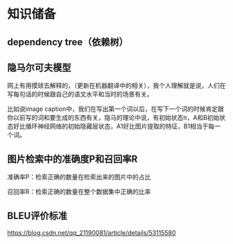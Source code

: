 # 知识储备
## dependency tree（依赖树）



## 隐马尔可夫模型
网上有用摸球去解释的，（更新在机器翻译中的相关），我个人理解就是说，人们在写每句话的时候跟自己的语文水平和当时的场景有关。

比如说image caption中，我们在写出第一个词以后，在写下一个词的时候肯定跟你以前写的词和要生成的东西有关，隐马的理论中说，有初始状态π，A和B初始状态好比循环神经网络的初始隐藏层状态，A1好比图片提取的特征，B1相当于每一个词。

## 图片检索中的准确度P和召回率R
准确率P：检索正确的数量在检索出来的图片中的占比

召回率R：检索正确的数量在整个数据集中正确的比率
## BLEU评价标准
https://blog.csdn.net/qq_21190081/article/details/53115580

